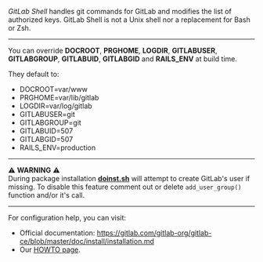*GitLab Shell* handles git commands for GitLab and modifies the list of authorized keys. GitLab Shell is not a Unix shell nor a replacement for Bash or Zsh.

- - - -
You can override **DOCROOT**, **PRGHOME**, **LOGDIR**, **GITLABUSER**, **GITLABGROUP**, **GITLABUID**, **GITLABGID** and **RAILS_ENV** at build time.  

They default to:
* DOCROOT=var/www
* PRGHOME=var/lib/gitlab
* LOGDIR=var/log/gitlab
* GITLABUSER=git
* GITLABGROUP=git
* GITLABUID=507
* GITLABGID=507
* RAILS_ENV=production

- - - -
:warning: **WARNING** :warning:  
During package installation **[doinst.sh](gitlab-shell/doinst.sh)** will attempt to create GitLab's user if missing.
To disable this feature comment out or delete `add_user_group()` function and/or it's call.

- - - -
For configuration help, you can visit:  
* Official documentation: https://gitlab.com/gitlab-org/gitlab-ce/blob/master/doc/install/installation.md  
* Our [HOWTO page](https://code.nix.org.ua/Slackware/slackbuilds/wikis/gitlab-howto).


